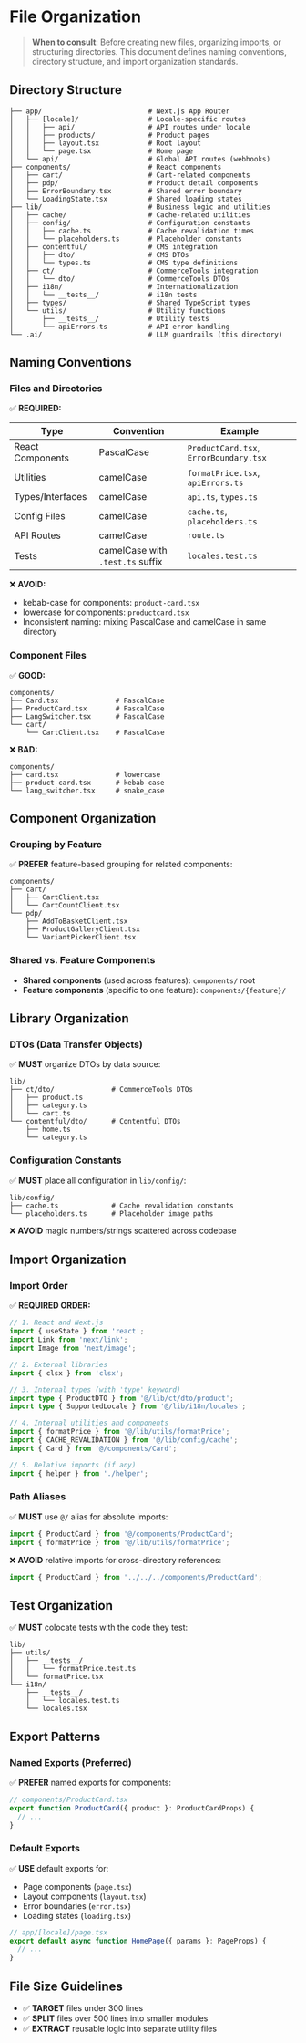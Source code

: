 # File Organization

> **When to consult**: Before creating new files, organizing imports, or structuring directories. This document defines naming conventions, directory structure, and import organization standards.

## Directory Structure

```
├── app/                          # Next.js App Router
│   ├── [locale]/                 # Locale-specific routes
│   │   ├── api/                  # API routes under locale
│   │   ├── products/             # Product pages
│   │   ├── layout.tsx            # Root layout
│   │   └── page.tsx              # Home page
│   └── api/                      # Global API routes (webhooks)
├── components/                   # React components
│   ├── cart/                     # Cart-related components
│   ├── pdp/                      # Product detail components
│   ├── ErrorBoundary.tsx         # Shared error boundary
│   └── LoadingState.tsx          # Shared loading states
├── lib/                          # Business logic and utilities
│   ├── cache/                    # Cache-related utilities
│   ├── config/                   # Configuration constants
│   │   ├── cache.ts              # Cache revalidation times
│   │   └── placeholders.ts       # Placeholder constants
│   ├── contentful/               # CMS integration
│   │   ├── dto/                  # CMS DTOs
│   │   └── types.ts              # CMS type definitions
│   ├── ct/                       # CommerceTools integration
│   │   └── dto/                  # CommerceTools DTOs
│   ├── i18n/                     # Internationalization
│   │   └── __tests__/            # i18n tests
│   ├── types/                    # Shared TypeScript types
│   └── utils/                    # Utility functions
│       ├── __tests__/            # Utility tests
│       └── apiErrors.ts          # API error handling
└── .ai/                          # LLM guardrails (this directory)
```

## Naming Conventions

### Files and Directories

✅ **REQUIRED:**

| Type | Convention | Example |
|------|------------|---------|
| React Components | PascalCase | `ProductCard.tsx`, `ErrorBoundary.tsx` |
| Utilities | camelCase | `formatPrice.tsx`, `apiErrors.ts` |
| Types/Interfaces | camelCase | `api.ts`, `types.ts` |
| Config Files | camelCase | `cache.ts`, `placeholders.ts` |
| API Routes | camelCase | `route.ts` |
| Tests | camelCase with `.test.ts` suffix | `locales.test.ts` |

❌ **AVOID:**
- kebab-case for components: `product-card.tsx`
- lowercase for components: `productcard.tsx`
- Inconsistent naming: mixing PascalCase and camelCase in same directory

### Component Files

✅ **GOOD:**
```
components/
├── Card.tsx              # PascalCase
├── ProductCard.tsx       # PascalCase
├── LangSwitcher.tsx      # PascalCase
└── cart/
    └── CartClient.tsx    # PascalCase
```

❌ **BAD:**
```
components/
├── card.tsx              # lowercase
├── product-card.tsx      # kebab-case
└── lang_switcher.tsx     # snake_case
```

## Component Organization

### Grouping by Feature

✅ **PREFER** feature-based grouping for related components:

```
components/
├── cart/
│   ├── CartClient.tsx
│   └── CartCountClient.tsx
└── pdp/
    ├── AddToBasketClient.tsx
    ├── ProductGalleryClient.tsx
    └── VariantPickerClient.tsx
```

### Shared vs. Feature Components

- **Shared components** (used across features): `components/` root
- **Feature components** (specific to one feature): `components/{feature}/`

## Library Organization

### DTOs (Data Transfer Objects)

✅ **MUST** organize DTOs by data source:

```
lib/
├── ct/dto/              # CommerceTools DTOs
│   ├── product.ts
│   ├── category.ts
│   └── cart.ts
└── contentful/dto/      # Contentful DTOs
    ├── home.ts
    └── category.ts
```

### Configuration Constants

✅ **MUST** place all configuration in `lib/config/`:

```
lib/config/
├── cache.ts             # Cache revalidation constants
└── placeholders.ts      # Placeholder image paths
```

❌ **AVOID** magic numbers/strings scattered across codebase

## Import Organization

### Import Order

✅ **REQUIRED ORDER:**

```typescript
// 1. React and Next.js
import { useState } from 'react';
import Link from 'next/link';
import Image from 'next/image';

// 2. External libraries
import { clsx } from 'clsx';

// 3. Internal types (with 'type' keyword)
import type { ProductDTO } from '@/lib/ct/dto/product';
import type { SupportedLocale } from '@/lib/i18n/locales';

// 4. Internal utilities and components
import { formatPrice } from '@/lib/utils/formatPrice';
import { CACHE_REVALIDATION } from '@/lib/config/cache';
import { Card } from '@/components/Card';

// 5. Relative imports (if any)
import { helper } from './helper';
```

### Path Aliases

✅ **MUST** use `@/` alias for absolute imports:

```typescript
import { ProductCard } from '@/components/ProductCard';
import { formatPrice } from '@/lib/utils/formatPrice';
```

❌ **AVOID** relative imports for cross-directory references:

```typescript
import { ProductCard } from '../../../components/ProductCard';
```

## Test Organization

✅ **MUST** colocate tests with the code they test:

```
lib/
├── utils/
│   ├── __tests__/
│   │   └── formatPrice.test.ts
│   └── formatPrice.tsx
└── i18n/
    ├── __tests__/
    │   └── locales.test.ts
    └── locales.tsx
```

## Export Patterns

### Named Exports (Preferred)

✅ **PREFER** named exports for components:

```typescript
// components/ProductCard.tsx
export function ProductCard({ product }: ProductCardProps) {
  // ...
}
```

### Default Exports

✅ **USE** default exports for:
- Page components (`page.tsx`)
- Layout components (`layout.tsx`)
- Error boundaries (`error.tsx`)
- Loading states (`loading.tsx`)

```typescript
// app/[locale]/page.tsx
export default async function HomePage({ params }: PageProps) {
  // ...
}
```

## File Size Guidelines

- ✅ **TARGET** files under 300 lines
- ✅ **SPLIT** files over 500 lines into smaller modules
- ✅ **EXTRACT** reusable logic into separate utility files
